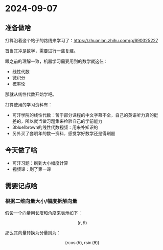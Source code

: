 # 2024-09-07

## 准备做啥

打算沿着这个帖子的路线来学习了：https://zhuanlan.zhihu.com/p/690025227

首当其冲是数学，需要进行一些复建。

跟之前的理解一致，机器学习需要用到的数学就这仨：
- 线性代数
- 微积分
- 概率论

那就从线性代数开始学吧。

打算使用的学习资料有：
- 可汗学院的线性代数：苦于部分课程的中文字幕不全，自己的英语听力真的挺差的，所以就当做习题集来检验自己的学前能力
- 3blue1brown的线性代数视频：用来补知识的
- 另外买了套明年的数一资料，感觉学好数学还是得刷题

## 今天做了啥

- 可汗习题：刷到大小幅度计算
- 视频课：刷了第一课

## 需要记点啥

### 根据二维向量大小/幅度拆解向量

假设一个向量用长度和角度来表示如下：

$$
(r, \theta)
$$

那么其向量转换为分量则为：

$$
(r\cos(\theta), r\sin(\theta))
$$

